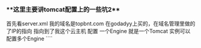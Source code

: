 <h3>**这里主要讲tomcat配置上的一些坑2**</h3>
首先看server.xml
我的域名是topbnt.com 在godadyy上买的，在域名管理里做的了IP的指向
指向到了我这个云主机
配置
一个Engine 就是一个Tomcat 实例可以配置多个Engine
``<Engine name="Catalina" defaultHost="www.topbnt.com">``




